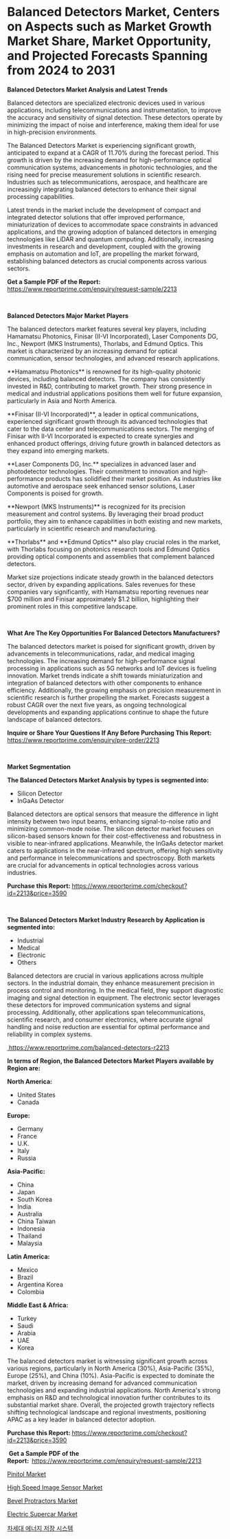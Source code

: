 <p><h1>Balanced Detectors Market, Centers on Aspects such as Market Growth Market Share, Market Opportunity, and Projected Forecasts Spanning from 2024 to 2031</h1></p><p><strong>Balanced Detectors Market Analysis and Latest Trends</strong></p>
<p><p>Balanced detectors are specialized electronic devices used in various applications, including telecommunications and instrumentation, to improve the accuracy and sensitivity of signal detection. These detectors operate by minimizing the impact of noise and interference, making them ideal for use in high-precision environments.</p><p>The Balanced Detectors Market is experiencing significant growth, anticipated to expand at a CAGR of 11.70% during the forecast period. This growth is driven by the increasing demand for high-performance optical communication systems, advancements in photonic technologies, and the rising need for precise measurement solutions in scientific research. Industries such as telecommunications, aerospace, and healthcare are increasingly integrating balanced detectors to enhance their signal processing capabilities.</p><p>Latest trends in the market include the development of compact and integrated detector solutions that offer improved performance, miniaturization of devices to accommodate space constraints in advanced applications, and the growing adoption of balanced detectors in emerging technologies like LiDAR and quantum computing. Additionally, increasing investments in research and development, coupled with the growing emphasis on automation and IoT, are propelling the market forward, establishing balanced detectors as crucial components across various sectors.</p></p>
<p><strong>Get a Sample PDF of the Report:&nbsp;</strong> <a href="https://www.reportprime.com/enquiry/request-sample/2213">https://www.reportprime.com/enquiry/request-sample/2213</a></p>
<p>&nbsp;</p>
<p><strong>Balanced Detectors Major Market Players</strong></p>
<p><p>The balanced detectors market features several key players, including Hamamatsu Photonics, Finisar (II-VI Incorporated), Laser Components DG, Inc., Newport (MKS Instruments), Thorlabs, and Edmund Optics. This market is characterized by an increasing demand for optical communication, sensor technologies, and advanced research applications.</p><p>**Hamamatsu Photonics** is renowned for its high-quality photonic devices, including balanced detectors. The company has consistently invested in R&D, contributing to market growth. Their strong presence in medical and industrial applications positions them well for future expansion, particularly in Asia and North America.</p><p>**Finisar (II-VI Incorporated)**, a leader in optical communications, experienced significant growth through its advanced technologies that cater to the data center and telecommunications sectors. The merging of Finisar with II-VI Incorporated is expected to create synergies and enhanced product offerings, driving future growth in balanced detectors as they expand into emerging markets.</p><p>**Laser Components DG, Inc.** specializes in advanced laser and photodetector technologies. Their commitment to innovation and high-performance products has solidified their market position. As industries like automotive and aerospace seek enhanced sensor solutions, Laser Components is poised for growth.</p><p>**Newport (MKS Instruments)** is recognized for its precision measurement and control systems. By leveraging their broad product portfolio, they aim to enhance capabilities in both existing and new markets, particularly in scientific research and manufacturing.</p><p>**Thorlabs** and **Edmund Optics** also play crucial roles in the market, with Thorlabs focusing on photonics research tools and Edmund Optics providing optical components and assemblies that complement balanced detectors.</p><p>Market size projections indicate steady growth in the balanced detectors sector, driven by expanding applications. Sales revenues for these companies vary significantly, with Hamamatsu reporting revenues near $700 million and Finisar approximately $1.2 billion, highlighting their prominent roles in this competitive landscape.</p></p>
<p>&nbsp;</p>
<p><strong>What Are The Key Opportunities For Balanced Detectors Manufacturers?</strong></p>
<p><p>The balanced detectors market is poised for significant growth, driven by advancements in telecommunications, radar, and medical imaging technologies. The increasing demand for high-performance signal processing in applications such as 5G networks and IoT devices is fueling innovation. Market trends indicate a shift towards miniaturization and integration of balanced detectors with other components to enhance efficiency. Additionally, the growing emphasis on precision measurement in scientific research is further propelling the market. Forecasts suggest a robust CAGR over the next five years, as ongoing technological developments and expanding applications continue to shape the future landscape of balanced detectors.</p></p>
<p><strong>Inquire or Share Your Questions If Any Before Purchasing This Report:</strong> <a href="https://www.reportprime.com/enquiry/pre-order/2213">https://www.reportprime.com/enquiry/pre-order/2213</a></p>
<p>&nbsp;</p>
<p><strong>Market Segmentation</strong></p>
<p><strong>The Balanced Detectors Market Analysis by types is segmented into:</strong></p>
<p><ul><li>Silicon Detector</li><li>InGaAs Detector</li></ul></p>
<p><p>Balanced detectors are optical sensors that measure the difference in light intensity between two input beams, enhancing signal-to-noise ratio and minimizing common-mode noise. The silicon detector market focuses on silicon-based sensors known for their cost-effectiveness and robustness in visible to near-infrared applications. Meanwhile, the InGaAs detector market caters to applications in the near-infrared spectrum, offering high sensitivity and performance in telecommunications and spectroscopy. Both markets are crucial for advancements in optical technologies across various industries.</p></p>
<p><strong>Purchase this Report:&nbsp;</strong><a href="https://www.reportprime.com/checkout?id=2213&price=3590">https://www.reportprime.com/checkout?id=2213&price=3590</a></p>
<p>&nbsp;</p>
<p><strong>The Balanced Detectors Market Industry Research by Application is segmented into:</strong></p>
<p><ul><li>Industrial</li><li>Medical</li><li>Electronic</li><li>Others</li></ul></p>
<p><p>Balanced detectors are crucial in various applications across multiple sectors. In the industrial domain, they enhance measurement precision in process control and monitoring. In the medical field, they support diagnostic imaging and signal detection in equipment. The electronic sector leverages these detectors for improved communication systems and signal processing. Additionally, other applications span telecommunications, scientific research, and consumer electronics, where accurate signal handling and noise reduction are essential for optimal performance and reliability in complex systems.</p></p>
<p><a href="https://www.reportprime.com/balanced-detectors-r2213">&nbsp;https://www.reportprime.com/balanced-detectors-r2213</a></p>
<p><strong>In terms of Region, the Balanced Detectors Market Players available by Region are:</strong></p>
<p>
    <p> <strong> North America: </strong>
        <ul>
            <li>United States</li>
            <li>Canada</li>
        </ul>
        </p> 
    <p> <strong> Europe: </strong>
        <ul>
            <li>Germany</li>
            <li>France</li>
            <li>U.K.</li>
            <li>Italy</li>
            <li>Russia</li>
        </ul>
        </p> 
    <p> <strong> Asia-Pacific: </strong>
        <ul>
            <li>China</li>
            <li>Japan</li>
            <li>South Korea</li>
            <li>India</li>
            <li>Australia</li>
            <li>China Taiwan</li>
            <li>Indonesia</li>
            <li>Thailand</li>
            <li>Malaysia</li>
        </ul>
        </p> 
    <p> <strong> Latin America: </strong>
        <ul>
            <li>Mexico</li>
            <li>Brazil</li>
            <li>Argentina Korea</li>
            <li>Colombia</li>
        </ul>
        </p> 
    <p> <strong> Middle East & Africa: </strong>
        <ul>
            <li>Turkey</li>
            <li>Saudi</li>
            <li>Arabia</li>
            <li>UAE</li>
            <li>Korea</li>
        </ul>
    </p>
    </p>
<p><p>The balanced detectors market is witnessing significant growth across various regions, particularly in North America (30%), Asia-Pacific (35%), Europe (25%), and China (10%). Asia-Pacific is expected to dominate the market, driven by increasing demand for advanced communication technologies and expanding industrial applications. North America's strong emphasis on R&D and technological innovation further contributes to its substantial market share. Overall, the projected growth trajectory reflects shifting technological landscape and regional investments, positioning APAC as a key leader in balanced detector adoption.</p></p>
<p><strong>Purchase this Report: </strong><a href="https://www.reportprime.com/checkout?id=2213&price=3590">https://www.reportprime.com/checkout?id=2213&price=3590</a></p>
<p>&nbsp;<strong>Get a Sample PDF of the Report:&nbsp;&nbsp;</strong><a href="https://www.reportprime.com/enquiry/request-sample/2213">https://www.reportprime.com/enquiry/request-sample/2213</a></p>
<p><strong></strong></p>
<p><p><a href="https://issuu.com/reportprime-2/docs/pinitol-market-size-2030.pptx_83f61617e70780">Pinitol Market</a></p><p><a href="https://github.com/SanjidaMahmud54/Market-Research-Report-List-1/blob/main/high-speed-image-sensor-market.md">High Speed Image Sensor Market</a></p><p><a href="https://www.linkedin.com/pulse/bevel-protractors-market-research-report-exploring-size-revenue-ibinf?trackingId=BUHOH3sMSRyQJnW%2BMvToEw%3D%3D">Bevel Protractors Market</a></p><p><a href="https://medium.com/@graciakennyta2311/electric-supercar-market-overview-global-market-trends-and-future-prospects-from-2024-to-2031-07da81200bb7">Electric Supercar Market</a></p><p><a href="https://medium.com/@wallacbahrtyinger567686/%EC%84%B8%EA%B3%84-next-generation-energy-storage-systems-market-%EC%9D%80-2024%EC%97%90%EC%84%9C-2031%EB%A1%9C-%EC%97%B0%ED%8F%89%EA%B7%A0-%EC%A6%9D%EA%B0%80%EC%9C%A8%EC%9D%84-%EB%B3%B4%EC%9D%BC-%EA%B2%83%EC%9C%BC%EB%A1%9C-%EC%98%88%EC%83%81%EB%90%A9%EB%8B%88%EB%8B%A4-0bbff9001c95">차세대 에너지 저장 시스템</a></p></p>